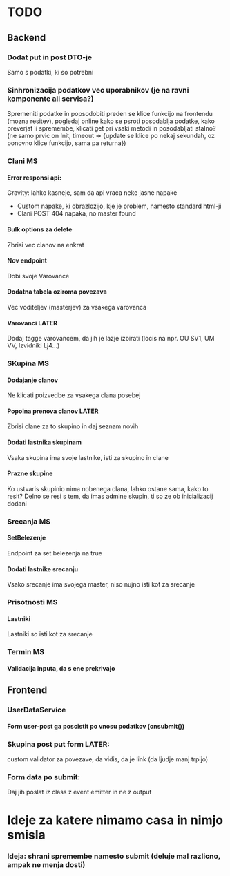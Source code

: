 # TODO
## Backend
### Dodat put in post DTO-je
Samo s podatki, ki so potrebni
### Sinhronizacija podatkov vec uporabnikov (je na ravni komponente ali servisa?)
Spremeniti podatke in popsodobiti preden se klice funkcijo na frontendu (mozna resitev), pogledaj online kako se psroti posodablja podatke, kako preverjat ìi spremembe, klicati get pri vsaki metodi in posodabljati stalno? (ne samo prvic on Init, timeout => {update se klice po nekaj sekundah, oz ponovno klice funkcijo, sama pa returna})
### Clani MS
#### Error responsi api:
Gravity: lahko kasneje, sam da api vraca neke jasne napake
- Custom napake, ki obrazlozijo, kje je problem, namesto standard html-ji
- Clani POST 404 napaka, no master found
#### Bulk options za delete
Zbrisi vec clanov na enkrat
#### Nov endpoint
Dobi svoje Varovance
#### Dodatna tabela oziroma povezava
Vec voditeljev (masterjev) za vsakega varovanca
#### Varovanci LATER
Dodaj tagge varovancem, da jih je lazje izbirati (locis na npr. OU SV1, UM VV, Izvidniki Lj4...)
### SKupina MS
#### Dodajanje clanov
Ne klicati poizvedbe za vsakega clana posebej
#### Popolna prenova clanov LATER
Zbrisi clane za to skupino in daj seznam novih
#### Dodati lastnika skupinam
Vsaka skupina ima svoje lastnike, isti za skupino in clane
#### Prazne skupine
Ko ustvaris skupinio nima nobenega clana, lahko ostane sama, kako to resit? Delno se resi s tem, da imas admine skupin, ti so ze ob inicializacij dodani
### Srecanja MS
#### SetBelezenje
Endpoint za set belezenja na true
#### Dodati lastnike srecanju
Vsako srecanje ima svojega master, niso nujno isti kot za srecanje
### Prisotnosti MS
#### Lastniki
Lastniki so isti kot za srecanje
### Termin MS
#### Validacija inputa, da s ene prekrivajo
## Frontend
### UserDataService
#### Form user-post ga poscistit po vnosu podatkov (onsubmit())
### Skupina post put form LATER:
custom validator za povezave, da vidis, da je link (da ljudje manj trpijo)
### Form data po submit:
Daj jih poslat iz class z event emitter in ne z output
# Ideje za katere nimamo casa in nimjo smisla
### Ideja: shrani spremembe namesto submit (deluje mal razlicno, ampak ne menja dosti)